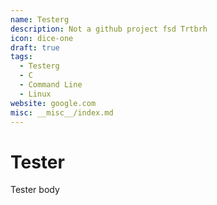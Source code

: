 ```yaml
---
name: Testerg
description: Not a github project fsd Trtbrh
icon: dice-one
draft: true
tags:
  - Testerg
  - C
  - Command Line
  - Linux
website: google.com
misc: __misc__/index.md
---
```


# Tester

Tester body